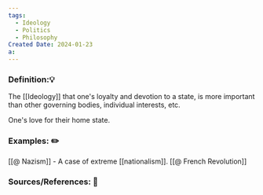 ```yaml
---
tags:
  - Ideology
  - Politics
  - Philosophy
Created Date: 2024-01-23
a:
---
```

### Definition:💡
The [[Ideology]] that one's loyalty and devotion to a state, is more important than other governing bodies, individual interests, etc.

One's love for their home state.

### Examples: ✏️
[[@ Nazism]] - A case of extreme [[nationalism]]. 
[[@ French Revolution]] 

### Sources/References: 📖

 
